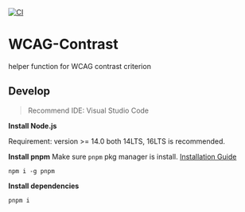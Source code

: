 [![CI](https://github.com/hikariNTU/WCAG-contrast/actions/workflows/main.yml/badge.svg)](https://github.com/hikariNTU/WCAG-contrast/actions/workflows/main.yml)

# WCAG-Contrast
helper function for WCAG contrast criterion

## Develop

> Recommend IDE: Visual Studio Code

**Install Node.js**

Requirement: version >= 14.0
both 14LTS, 16LTS is recommended.

**Install pnpm**
Make sure `pnpm` pkg manager is install.
[Installation Guide](https://pnpm.io/installation)

```
npm i -g pnpm
```

**Install dependencies**

```
pnpm i
```
